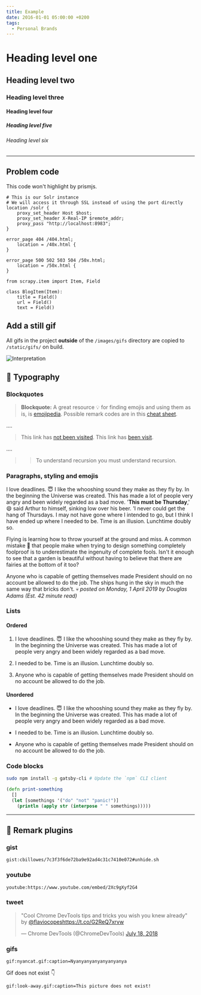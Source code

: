 ```yaml
---
title: Example
date: 2016-01-01 05:00:00 +0200
tags:
  - Personal Brands
---
```


# Heading level one

## Heading level two

### Heading level three

#### Heading level four

##### Heading level five

###### Heading level six

---

## Problem code

This code won't highlight by prismjs.

```nginx
# This is our Solr instance
# We will access it through SSL instead of using the port directly
location /solr {
    proxy_set_header Host $host;
    proxy_set_header X-Real-IP $remote_addr;
    proxy_pass "http://localhost:8983";
}

error_page 404 /404.html;
    location = /40x.html {
}

error_page 500 502 503 504 /50x.html;
    location = /50x.html {
}
```

```python{numberLines: true}
from scrapy.item import Item, Field

class BlogItem(Item):
    title = Field()
    url = Field()
    text = Field()
```

## Add a still gif

All gifs in the project **outside** of the `/images/gifs` directory are copied to `/static/gifs/` on build.

![Interpretation](/static/gifs/endianness.gif "Example of a 32-bit integer committed to memory differently for big-endian and little-endian")

## :art: Typography

### Blockquotes

> **Blockquote:**
> A great resource :bulb: for finding emojis and using them as is, is [emojipedia](https://emojipedia.org/).
> Possible remark codes are in this [cheat sheet](https://www.webfx.com/tools/emoji-cheat-sheet/).

....

> This link has [not been visited](http://you-aint-going-nowhere.ever).
> This link has [been visit](/#).

....

> > To understand recursion you must understand recursion.

### Paragraphs, styling and emojis
I love deadlines. :innocent: I like the whooshing sound they make as they fly by. In the beginning the Universe was created. This has made a lot of people very angry and been widely regarded as a bad move. '**This must be Thursday**,' :smile: said Arthur to himself, sinking low over his beer. 'I never could get the hang of Thursdays. I may not have gone where I intended to go, but I think I have ended up where I needed to be. Time is an illusion. Lunchtime doubly so.

Flying is learning how to throw yourself at the ground and miss. A common mistake :green_heart: that people make when trying to design something completely foolproof is to underestimate the ingenuity of complete fools. Isn't it enough to see that a garden is beautiful without having to believe that there are fairies at the bottom of it too?

Anyone who is capable of getting themselves made President should on no account be allowed to do the job. The ships hung in the sky in much the same way that bricks don't. :skull:
*posted on Monday, 1 April 2019 by Douglas Adams (Est. 42 minute read)*

### Lists

#### Ordered

1. I love deadlines. :innocent: I like the whooshing sound they make as they fly by. In the beginning the Universe was created.
   This has made a lot of people very angry and been widely regarded as a bad move.

1. I needed to be. Time is an illusion. Lunchtime doubly so.

1. Anyone who is capable of getting themselves made President should on no account be allowed to do the job.

#### Unordered

* I love deadlines. :innocent: I like the whooshing sound they make as they fly by. In the beginning the Universe was created.
  This has made a lot of people very angry and been widely regarded as a bad move.

* I needed to be. Time is an illusion. Lunchtime doubly so.

* Anyone who is capable of getting themselves made President should on no account be allowed to do the job.

### Code blocks

```bash
sudo npm install -g gatsby-cli # Update the `npm` CLI client
```

```clojure
(defn print-something
  []
  (let [somethings '("do" "not" "panic!")]
    (println (apply str (interpose " " somethings)))))
```

---

## :tada: Remark plugins

### gist

`gist:cbillowes/7c3f3f6de72ba9e92ad4c31c7410e072#unhide.sh`

### youtube

`youtube:https://www.youtube.com/embed/2Xc9gXyf2G4`

### tweet

<blockquote class="twitter-tweet" data-lang="en"><p lang="en" dir="ltr">&quot;Cool Chrome DevTools tips and tricks you wish you knew already&quot; by <a href="https://twitter.com/flaviocopes?ref_src=twsrc%5Etfw">@flaviocopes</a><a href="https://t.co/G2ReQ7xrvw">https://t.co/G2ReQ7xrvw</a></p>&mdash; Chrome DevTools (@ChromeDevTools) <a href="https://twitter.com/ChromeDevTools/status/1019627868500955137?ref_src=twsrc%5Etfw">July 18, 2018</a></blockquote>

### gifs

`gif:nyancat.gif:caption=Nyanyanyanyanyanyanya`

Gif does not exist :point_down:

`gif:look-away.gif:caption=This picture does not exist!`
